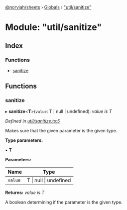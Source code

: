 [@norviah/sheets](../README.md) › [Globals](../globals.md) › ["util/sanitize"](_util_sanitize_.md)

# Module: "util/sanitize"

## Index

### Functions

* [sanitize](_util_sanitize_.md#sanitize)

## Functions

###  sanitize

▸ **sanitize**<**T**>(`value`: T | null | undefined): *value is T*

*Defined in [util/sanitize.ts:5](https://github.com/Norviah/sheets/blob/afa1154/src/util/sanitize.ts#L5)*

Makes sure that the given parameter is the given type.

**Type parameters:**

▪ **T**

**Parameters:**

Name | Type |
------ | ------ |
`value` | T &#124; null &#124; undefined |

**Returns:** *value is T*

A boolean determining if the parameter is the given type.
